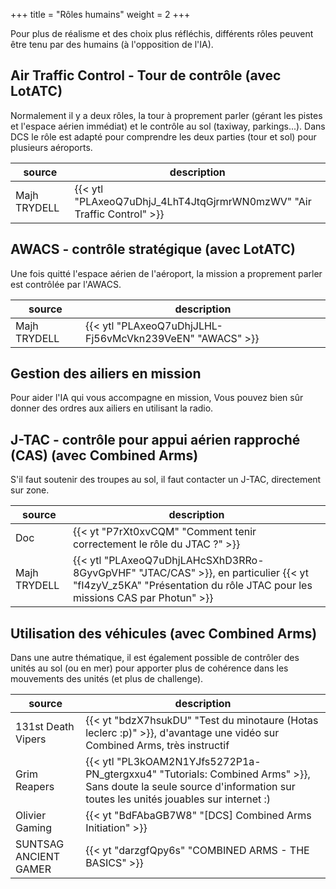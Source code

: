 +++
title = "Rôles humains"
weight = 2
+++

Pour plus de réalisme et des choix plus réfléchis, différents rôles peuvent être tenu par des humains (à l'opposition de l'IA).

## Air Traffic Control - Tour de contrôle (avec LotATC)
Normalement il y a deux rôles, la tour à proprement parler (gérant les pistes et l'espace aérien immédiat) et le contrôle au sol (taxiway, parkings...). Dans DCS le rôle est adapté pour comprendre les deux parties (tour et sol) pour plusieurs aéroports.

source                | description
--------------------- | -----------
Majh TRYDELL          | {{< ytl "PLAxeoQ7uDhjJ_4LhT4JtqGjrmrWN0mzWV" "Air Traffic Control" >}}

## AWACS - contrôle stratégique (avec LotATC)
Une fois quitté l'espace aérien de l'aéroport, la mission a proprement parler est contrôlée par l'AWACS.

source                | description
--------------------- | -----------
Majh TRYDELL          | {{< ytl "PLAxeoQ7uDhjJLHL-Fj56vMcVkn239VeEN" "AWACS" >}}

## Gestion des ailiers en mission
Pour aider l'IA qui vous accompagne en mission, Vous pouvez bien sûr donner des ordres aux ailiers en utilisant la radio.

## J-TAC - contrôle pour appui aérien rapproché (CAS) (avec Combined Arms)
S'il faut soutenir des troupes au sol, il faut contacter un J-TAC, directement sur zone.

source                | description
--------------------- | -----------
Doc                   | {{< yt "P7rXt0xvCQM" "Comment tenir correctement le rôle du JTAC ?" >}}
Majh TRYDELL          | {{< ytl "PLAxeoQ7uDhjLAHcSXhD3RRo-8GyvGpVHF" "JTAC/CAS" >}}, en particulier {{< yt "fI4zyV_z5KA" "Présentation du rôle JTAC pour les missions CAS par Photun" >}}

## Utilisation des véhicules (avec Combined Arms)
Dans une autre thématique, il est également possible de contrôler des unités au sol (ou en mer) pour apporter plus de cohérence dans les mouvements des unités (et plus de challenge).

source                | description
--------------------- | -----------
131st Death Vipers    | {{< yt "bdzX7hsukDU" "Test du minotaure (Hotas leclerc :p)" >}}, d'avantage une vidéo sur Combined Arms, très instructif
Grim Reapers          | {{< ytl "PL3kOAM2N1YJfs5272P1a-PN_gtergxxu4" "Tutorials: Combined Arms" >}}, Sans doute la seule source d'information sur toutes les unités jouables sur internet :)
Olivier Gaming        | {{< yt "BdFAbaGB7W8" "[DCS] Combined Arms Initiation" >}}
SUNTSAG ANCIENT GAMER | {{< yt "darzgfQpy6s" "COMBINED ARMS - THE BASICS" >}}
